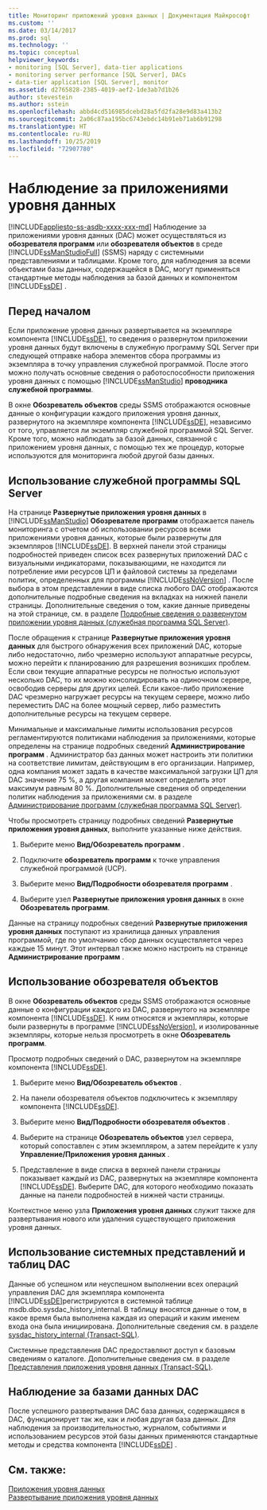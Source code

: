 ```yaml
---
title: Мониторинг приложений уровня данных | Документация Майкрософт
ms.custom: ''
ms.date: 03/14/2017
ms.prod: sql
ms.technology: ''
ms.topic: conceptual
helpviewer_keywords:
- monitoring [SQL Server], data-tier applications
- monitoring server performance [SQL Server], DACs
- data-tier application [SQL Server], monitor
ms.assetid: d2765828-2385-4019-aef2-1de3ab7d1b26
author: stevestein
ms.author: sstein
ms.openlocfilehash: abbd4cd516985dcebd28a5fd2fa28e9d83a413b2
ms.sourcegitcommit: 2a06c87aa195bc6743ebdc14b91eb71ab6b91298
ms.translationtype: HT
ms.contentlocale: ru-RU
ms.lasthandoff: 10/25/2019
ms.locfileid: "72907780"
---
```

# <a name="monitor-data-tier-applications"></a>Наблюдение за приложениями уровня данных
[!INCLUDE[appliesto-ss-asdb-xxxx-xxx-md](../../includes/appliesto-ss-asdb-xxxx-xxx-md.md)]
  Наблюдение за приложениями уровня данных (DAC) может осуществляться из **обозревателя программ** или **обозревателя объектов** в среде [!INCLUDE[ssManStudioFull](../../includes/ssmanstudiofull-md.md)] (SSMS) наряду с системными представлениями и таблицами. Кроме того, для наблюдения за всеми объектами базы данных, содержащейся в DAC, могут применяться стандартные методы наблюдения за базой данных и компонентом [!INCLUDE[ssDE](../../includes/ssde-md.md)] .  
  
## <a name="before-you-begin"></a>Перед началом  
 Если приложение уровня данных развертывается на экземпляре компонента [!INCLUDE[ssDE](../../includes/ssde-md.md)], то сведения о развернутом приложении уровня данных будут включены в служебную программу SQL Server при следующей отправке набора элементов сбора программы из экземпляра в точку управления служебной программой. После этого можно получать основные сведения о работоспособности приложения уровня данных с помощью [!INCLUDE[ssManStudio](../../includes/ssmanstudio-md.md)] **проводника служебной программы**.  
  
 В окне **Обозреватель объектов** среды SSMS отображаются основные данные о конфигурации каждого приложения уровня данных, развернутого на экземпляре компонента [!INCLUDE[ssDE](../../includes/ssde-md.md)], независимо от того, управляется ли экземпляр служебной программой SQL Server. Кроме того, можно наблюдать за базой данных, связанной с приложением уровня данных, с помощью тех же процедур, которые используются для мониторинга любой другой базы данных.  
  
## <a name="using-the-sql-server-utility"></a>Использование служебной программы SQL Server  
 На странице **Развернутые приложения уровня данных** в [!INCLUDE[ssManStudio](../../includes/ssmanstudio-md.md)] **Обозревателе программ** отображается панель мониторинга с отчетом об использовании ресурсов всеми приложениями уровня данных, которые были развернуты для экземпляров [!INCLUDE[ssDE](../../includes/ssde-md.md)]. В верхней панели этой страницы подробностей приведен список всех развернутых приложений DAC с визуальными индикаторами, показывающими, не находится ли потребление ими ресурсов ЦП и файловой системы за пределами политик, определенных для программы [!INCLUDE[ssNoVersion](../../includes/ssnoversion-md.md)] . После выбора в этом представлении в виде списка любого DAC отображаются дополнительные подробные сведения на вкладках на нижней панели страницы. Дополнительные сведения о том, какие данные приведены на этой странице, см. в разделе [Подробные сведения о развернутом приложении уровня данных (служебная программа SQL Server)](https://msdn.microsoft.com/library/79c41dd9-abcb-434e-9326-00a341d5c867).  
  
 После обращения к странице **Развернутые приложения уровня данных** для быстрого обнаружения всех приложений DAC, которые либо недостаточно, либо чрезмерно используют аппаратные ресурсы, можно перейти к планированию для разрешения возникших проблем. Если свои текущие аппаратные ресурсы не полностью используют несколько DAC, то их можно консолидировать на одиночном сервере, освободив серверы для других целей. Если какое-либо приложение DAC чрезмерно нагружает ресурсы на текущем сервере, можно либо переместить DAC на более мощный сервер, либо разместить дополнительные ресурсы на текущем сервере.  
  
 Минимальные и максимальные лимиты использования ресурсов регламентируются политиками наблюдения за приложениями, которые определены на странице подробных сведений **Администрирование программ** . Администратор баз данных может настроить эти политики на соответствие лимитам, действующим в его организации. Например, одна компания может задать в качестве максимальной загрузки ЦП для DAC значение 75 %, а другая компания может определить этот максимум равным 80 %. Дополнительные сведения об определении политик наблюдения за приложениями см. в разделе [Администрирование программ (служебная программа SQL Server)](https://msdn.microsoft.com/library/3e5a00c3-8905-40f0-9ddc-d924df9c2f0d).  
  
 Чтобы просмотреть страницу подробных сведений **Развернутые приложения уровня данных**, выполните указанные ниже действия.  
  
1.  Выберите меню **Вид/Обозреватель программ** .  
  
2.  Подключите **обозреватель программ** к точке управления служебной программой (UCP).  
  
3.  Выберите меню **Вид/Подробности обозревателя программ** .  
  
4.  Выберите узел **Развернутые приложения уровня данных** в окне **Обозреватель программ**.  

 Данные на страницу подробных сведений **Развернутые приложения уровня данных** поступают из хранилища данных управления программой, где по умолчанию сбор данных осуществляется через каждые 15 минут. Этот интервал также можно настроить на странице **Администрирование программ** .  
  
## <a name="using-object-explorer"></a>Использование обозревателя объектов  
 В окне **Обозреватель объектов** среды SSMS отображаются основные данные о конфигурации каждого из DAC, развернутого на экземпляре компонента [!INCLUDE[ssDE](../../includes/ssde-md.md)]. К ним относятся и экземпляры, которые были развернуты в программе [!INCLUDE[ssNoVersion](../../includes/ssnoversion-md.md)], и изолированные экземпляры, которые нельзя просмотреть в окне **Обозреватель программ**.  
  
 Просмотр подробных сведений о DAC, развернутом на экземпляре компонента [!INCLUDE[ssDE](../../includes/ssde-md.md)].  
  
1.  Выберите меню **Вид/Обозреватель объектов** .  
  
2.  На панели обозревателя объектов подключитесь к экземпляру компонента [!INCLUDE[ssDE](../../includes/ssde-md.md)].  
  
3.  Выберите меню **Вид/Подробности обозревателя объектов** .  
  
4.  Выберите на странице **Обозреватель объектов** узел сервера, который сопоставлен с этим экземпляром, а затем перейдите к узлу **Управление/Приложения уровня данных** .  
  
5.  Представление в виде списка в верхней панели страницы показывает каждый из DAC, развернутых на экземпляре компонента [!INCLUDE[ssDE](../../includes/ssde-md.md)]. Выберите DAC, для которого необходимо показать данные на панели подробностей в нижней части страницы.  
  
 Контекстное меню узла **Приложения уровня данных** служит также для развертывания нового или удаления существующего приложения уровня данных.  
  
## <a name="using-the-dac-system-views-and-tables"></a>Использование системных представлений и таблиц DAC  
 Данные об успешном или неуспешном выполнении всех операций управления DAC для экземпляра компонента [!INCLUDE[ssDE](../../includes/ssde-md.md)]регистрируются в системной таблице msdb.dbo.sysdac_history_internal. В таблицу вносятся данные о том, в какое время была выполнена каждая из операций и каким именем входа она была инициирована. Дополнительные сведения см. в разделе [sysdac_history_internal (Transact-SQL)](../../relational-databases/system-tables/data-tier-application-tables-sysdac-history-internal.md).  
  
 Системные представления DAC предоставляют доступ к базовым сведениям о каталоге. Дополнительные сведения см. в разделе [Представления приложения уровня данных (Transact-SQL)](https://msdn.microsoft.com/library/0de01328-d7a6-4677-b7a0-dcd3098c23d4).  
  
## <a name="monitoring-dac-databases"></a>Наблюдение за базами данных DAC  
 После успешного развертывания DAC база данных, содержащаяся в DAC, функционирует так же, как и любая другая база данных. Для наблюдения за производительностью, журналом, событиями и использованием ресурсов этой базы данных применяются стандартные методы и средства компонента [!INCLUDE[ssDE](../../includes/ssde-md.md)] .  
  
## <a name="see-also"></a>См. также:  
 [Приложения уровня данных](../../relational-databases/data-tier-applications/data-tier-applications.md)   
 [Развертывание приложения уровня данных](../../relational-databases/data-tier-applications/deploy-a-data-tier-application.md)  
  
  
